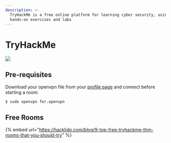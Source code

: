 ```yaml
---
description: >-
  TryHackMe is a free online platform for learning cyber security, using
  hands-on exercises and labs
---
```


# TryHackMe

![](https://tryhackme-badges.s3.amazonaws.com/fer.png)

## Pre-requisites

Download your openvpn file from your [profile page](https://tryhackme.com/access) and connect before starting a room:

```
$ sudo openvpn fer.openvpn
```

## Free Rooms

{% embed url="https://hacklido.com/blog/9-top-free-tryhackme-thm-rooms-that-you-should-try" %}





